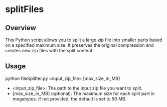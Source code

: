 # splitFiles

## Overview

This Python script allows you to split a large zip file into smaller parts based on a specified maximum size. It preserves the original compression and creates new zip files with the split content.

## Usage

python fileSplitter.py <input_zip_file> [max_size_in_MB]

- <input_zip_file>: The path to the input zip file you want to split.
- [max_size_in_MB] (optional): The maximum size for each split part in megabytes. If not provided, the default is set to 50 MB.
